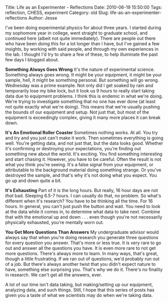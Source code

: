 Title: Life as an Experimenter - Reflections
Date: 2010-06-19 15:50:00
Tags: reflection, CHESS, experiment
Category: old
Slug: life-as-an-experimenter-reflections
Author: Jesse

I've been doing experimental physics for about three years.  I started during my sophomore year in college, went straight to graduate school, and continued here (albeit not quite immediately).  There are people out there who have been doing this for a lot longer than I have, but I've gained a few insights, by working with said people, and through my own experiences in the lab.  I thought I'd try to share a few of these, to help illuminate the past few days I blogged about.

<a name='more'></a><b>Something Always Goes Wrong</b>
It's the nature of experimental science.  Something always goes wrong.  It might be your equipment, it might be your sample, hell, it might be something personal.  But something will go wrong.  Wednesday was a prime example.  Not only did I get soaked by rain and temporarily lose my bike lock, but it took us 9 hours to really start taking data due to equipment problems.  I think this is endemic in what we're doing.  We're trying to investigate something that no one has ever done (at least not quite exactly what we're doing).  This means that we're usually pushing the bounds of our equipment and setup.  Not just that, but most of the equipment is exceedingly complex, giving it many more places it can break down.

<b>It's An Emotional Roller Coaster</b>
Sometimes nothing works.  At all.  You try and try and you just can't make it work.  Then sometimes everything is going well.  You're getting data, and not just that, but the data looks good.  Whether it's confirming or destroying your expectations, you're finding out something new about the world.  It's exciting.  You find something interesting and start chasing it.  However, you have to be careful.  Often the result is not what you think you're seeing.  It's a false signal from your equipment, or attributable to the background material doing something strange.  Or you've destroyed the sample, and that's why it's  not doing what you expect.  You go up and down quite a bit.

<b>It's Exhausting</b>
Part of it is the long hours.  But really, 16 hour days are not *that* bad.  Sleeping 6.5-7 hours.  I can usually do that, no problem.  So what's different when it's research?  You have to be thinking all the time.  For 16 hours.  In general, you can't just push the button and wait.  You need to look at the data while it comes in, to determine what data to take next.  Combine that with the emotional up and down . . . even though you're not necessarily physically exhausted, you're mentally worn out.

<b>You Get More Questions Than Answers</b>
My undergraduate advisor would always say that when you're doing research you generate three questions for every question you answer.  That's more or less true.  It is very rare to go out and answer all the questions you have.  It is even more rare to not get more questions.    There's always more to learn.  In many ways, that's great, though a little frustrating.  If we ran out of questions, we'd probably run out of a job.  But there's always another twist that you didn't expect nature to have, something else surprising you.  That's why we do it.  There's no finality in research.  We can't get all the answers, ever.


A lot of our time isn't data taking, but making/setting up our equipment, analyzing data, and such things.  Still, I hope that this series of posts has given you a taste of what we scientists may do when we're taking data.
